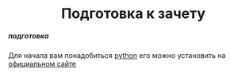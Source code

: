 <h1 align="center">Подготовка к зачету</h1>

<h5>подготовка</h5>
<p>Для начала вам понадобиться <a href="python.org">python</a> его можно установить на <a href="python.org">официальном сайте</a></p>
